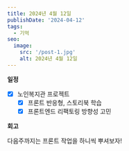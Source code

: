 ```yaml
---
title: 2024년 4월 12일
publishDate: '2024-04-12'
tags:
  - 기억
seo:
  image:
    src: '/post-1.jpg'
    alt: 2024년 4월 12일
---
```


**일정**

- [x] 노인복지관 프로젝트
  - [x] 프론트 반응형, 스토리북 학습
  - [x] 프론트엔드 리팩토링 방향성 고민

**회고**

다음주까지는 프론트 작업을 하니씩 뿌셔보자!
